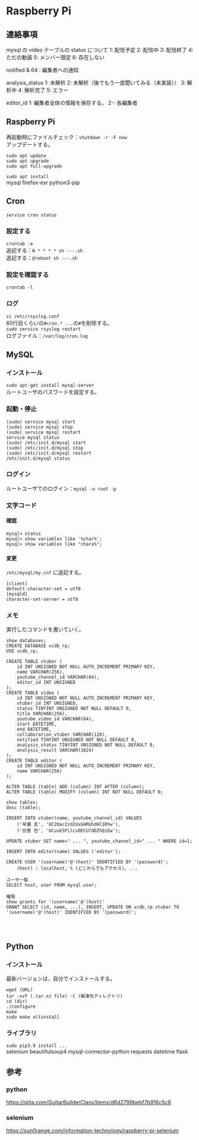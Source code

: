 # Raspberry Pi


## 連絡事項
mysql の video テーブルの status について
1: 配信予定
2: 配信中
3: 配信終了
4: ただの動画
5: メンバー限定
6: 存在しない

notified & 64 : 編集者への通知

analysis_status
1: 未解析
2: 未解析（後でもう一度聞いてみる（未実装））
3: 解析中
4: 解析完了
5: エラー

editor_id
1: 編集者全体の情報を保存する。
2-: 各編集者


## Raspberry Pi
再起動時にファイルチェック：`shutdown -r -F now`<br>
アップデートする。
```
sudo apt update
sudo apt upgrade
sudo apt full-upgrade
```
`sudo apt install`<br>
mysql
firefox-esr
python3-pip


## Cron
`service cron status`<br>
### 設定する
`crontab -e`<br>
追記する：`0 * * * * sh ---.sh`<br>
追記する：`@reboot sh ---.sh`<br>
### 設定を確認する
`crontab -l`<br>
### ログ
`vi /etc/rsyslog.conf`<br>
60行目くらいの`#cron.* ...`の`#`を削除する。<br>
`sudo service rsyslog restart`<br>
ログファイル：`/var/log/cron.log`<br>

## MySQL

### インストール
`sudo apt-get install mysql-server`<br>
ルートユーザのパスワードを設定する。

### 起動・停止
`(sudo) service mysql start`<br>
`(sudo) service mysql stop`<br>
`(sudo) service mysql restart`<br>
`service mysql status`<br>
`(sudo) /etc/init.d/mysql start`<br>
`(sudo) /etc/init.d/mysql stop`<br>
`(sudo) /etc/init.d/mysql restart`<br>
`/etc/init.d/mysql status`<br>

### ログイン
ルートユーザでのログイン：`mysql -u root -p`

### 文字コード

#### 確認
`mysql> status`<br>
`mysql> show variables like '%char%';`<br>
`mysql> show variables like "chara%";`<br>

#### 変更
`/etc/mysql/my.cnf` に追記する。
```
[client]
default-character-set = utf8
[mysqld]
character-set-server = utf8
```

### メモ
実行したコマンドを書いていく。
```
show databases;
CREATE DATABASE vcdb_rp;
USE vcdb_rp;

CREATE TABLE vtuber (
    id INT UNSIGNED NOT NULL AUTO_INCREMENT PRIMARY KEY,
    name VARCHAR(256),
    youtube_channel_id VARCHAR(64),
    editor_id INT UNSIGNED
);
CREATE TABLE video (
    id INT UNSIGNED NOT NULL AUTO_INCREMENT PRIMARY KEY,
    vtuber_id INT UNSIGNED,
    status TINYINT UNSIGNED NOT NULL DEFAULT 0,
    title VARCHAR(256),
    youtube_video_id VARCHAR(64),
    start DATETIME,
    end DATETIME,
    collaboration_vtuber VARCHAR(128),
    notified TINYINT UNSIGNED NOT NULL DEFAULT 0,
    analysis_status TINYINT UNSIGNED NOT NULL DEFAULT 0,
    analysis_result VARCHAR(1024)
);
CREATE TABLE editor (
    id INT UNSIGNED NOT NULL AUTO_INCREMENT PRIMARY KEY,
    name VARCHAR(256)
);

ALTER TABLE (table) ADD (column) INT AFTER (column);
ALTER TABLE (table) MODIFY (column) INT NOT NULL DEFAULT 0;

show tables;
desc (table);

INSERT INTO vtuber(name, youtube_channel_id) VALUES
    ('早瀬 走', 'UC2OacIzd2UxGHRGhdHl1Rhw'),
    ('白雪 巴', 'UCuvk5PilcvDECU7dDZhQiEw');

UPDATE vtuber SET name=" ... ", youtube_channel_id=" ... " WHERE id=1;

INSERT INTO editor(name) VALUES ('editor');

CREATE USER '(username)'@'(host)' IDENTIFIED BY '(password)';
    (host) : localhost, % (どこからでもアクセス), ...

ユーザ一覧
SELECT host, user FROM mysql.user;

権限
show grants for '(username)'@'(host)'
GRANT SELECT (id, name, ...), INSERT, UPDATE ON vcdb_rp.vtuber TO '(username)'@'(host)' IDENTIFIED BY '(password)';




```


## Python

### インストール
最新バージョンは、自分でインストールする。
```
wget (URL)
tar -xvf (.tar.xz file) -C (解凍先ディレクトリ)
cd (dir)
./configure
make
sudo make altinstall
```

### ライブラリ
`sudo pip3.9 install ...`<br>
selenium
beautifulsoup4
mysql-connector-python
requests
datetime
flask

## 参考

### python
https://qiita.com/GuitarBuilderClass/items/d6d2798bebf7b916c5c6

### selenium
https://sun0range.com/information-technology/raspberry-pi-selenium

